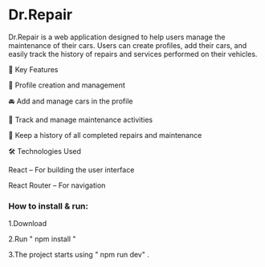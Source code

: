 # Dr.Repair

Dr.Repair is a web application designed to help users manage the maintenance of their cars. Users can create profiles, add their cars, and easily track the history of repairs and services performed on their vehicles.

🌟 Key Features    

🔧 Profile creation and management 

🚘 Add and manage cars in the profile 

📅 Track and manage maintenance activities 

📝 Keep a history of all completed repairs and maintenance 


🛠 Technologies Used

React – For building the user interface

React Router – For navigation

### How to install & run:

1.Download

2.Run " npm install "

3.The project starts using " npm run dev" .
